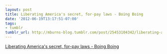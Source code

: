 ```yaml
---
layout: post
title: Liberating America's secret, for-pay laws - Boing Boing
date: '2012-06-19T13:17:51-07:00'
tags:
- tumblr
tumblr_url: http://mburns-blog.tumblr.com/post/25453104342/liberating-americas-secret-for-pay-laws-boing
---
```

<a href="http://boingboing.net/2012/03/19/liberating-americas-secret.html">Liberating America's secret, for-pay laws - Boing Boing</a>

